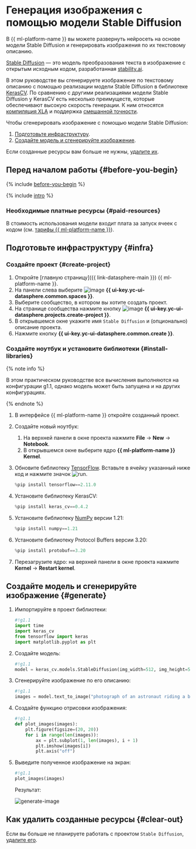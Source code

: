 # Генерация изображения с помощью модели Stable Diffusion

В {{ ml-platform-name }} вы можете развернуть нейросеть на основе модели Stable Diffusion и генерировать изображения по их текстовому описанию.

[Stable Diffusion](https://github.com/CompVis/stable-diffusion/blob/main/README.md) — это модель преобразования текста в изображение с открытым исходным кодом, разработанная [stability.ai](https://stability.ai/).

В этом руководстве вы сгенерируете изображение по текстовому описанию с помощью реализации модели Stable Diffusion в библиотеке [KerasCV](https://keras.io/keras_cv/). По сравнению с другими реализациями модели Stable Diffusion у KerasCV есть несколько преимуществ, которые обеспечивают высокую скорость генерации. К ним относятся [компиляция XLA](https://www.tensorflow.org/xla) и поддержка [смешанной точности](https://www.tensorflow.org/guide/mixed_precision).

Чтобы сгенерировать изображение с помощью модели Stable Diffusion:

1. [Подготовьте инфраструктуру](#infra).
1. [Создайте модель и сгенерируйте изображение](#generate).

Если созданные ресурсы вам больше не нужны, [удалите их](#clear-out).

## Перед началом работы {#before-you-begin}

{% include [before-you-begin](../../_tutorials/_tutorials_includes/before-you-begin-datasphere.md) %}

{% include [intro](../../_includes/datasphere/federation-disclaimer.md) %}

### Необходимые платные ресурсы {#paid-resources}

В стоимость использования модели входит плата за запуск ячеек с кодом (см. [тарифы {{ ml-platform-name }}](../../datasphere/pricing.md)).

## Подготовьте инфраструктуру {#infra}

### Создайте проект {#create-project}

1. Откройте [главную страницу]({{ link-datasphere-main }}) {{ ml-platform-name }}.
1. На панели слева выберите ![image](../../_assets/console-icons/circles-concentric.svg) **{{ ui-key.yc-ui-datasphere.common.spaces }}**.
1. Выберите сообщество, в котором вы хотите создать проект.
1. На странице сообщества нажмите кнопку ![image](../../_assets/console-icons/folder-plus.svg) **{{ ui-key.yc-ui-datasphere.projects.create-project }}**.
1. В открывшемся окне укажите имя `Stable Diffusion` и (опционально) описание проекта.
1. Нажмите кнопку **{{ ui-key.yc-ui-datasphere.common.create }}**.

### Создайте ноутбук и установите библиотеки {#install-libraries}

{% note info %}

В этом практическом руководстве все вычисления выполняются на конфигурации g1.1, однако модель может быть запущена и на других конфигурациях. 

{% endnote %}

1. В интерфейсе {{ ml-platform-name }} откройте созданный проект.
1. Создайте новый ноутбук:

   1. На верхней панели в окне проекта нажмите **File** → **New** → **Notebook**.
   1. В открывшемся окне выберите ядро **{{ ml-platform-name }} Kernel**.

1. Обновите библиотеку [TensorFlow](https://www.tensorflow.org/). Вставьте в ячейку указанный ниже код и нажмите значок ![run](../../_assets/datasphere/jupyterlab/run.svg).

   ```python
   %pip install tensorflow==2.11.0
   ```

1. Установите библиотеку KerasCV:

   ```python
   %pip install keras_cv==0.4.2
   ```

1. Установите библиотеку [NumPy](https://numpy.org/) версии 1.21:

   ```python
   %pip install numpy==1.21
   ```

1. Установите библиотеку Protocol Buffers версии 3.20:

   ```python
   %pip install protobuf==3.20
   ```

1. Перезагрузите ядро: на верхней панели в окне проекта нажмите **Kernel** → **Restart kernel**.

## Создайте модель и сгенерируйте изображение {#generate}

1. Импортируйте в проект библиотеки:

   ```python
   #!g1.1
   import time
   import keras_cv
   from tensorflow import keras
   import matplotlib.pyplot as plt
   ```

1. Создайте модель:

   ```python
   #!g1.1
   model = keras_cv.models.StableDiffusion(img_width=512, img_height=512)
   ```

1. Сгенерируйте изображение по его описанию:

   ```python
   #!g1.1
   images = model.text_to_image("photograph of an astronaut riding a banana with old dragon", batch_size=3)
   ```

1. Создайте функцию отрисовки изображения:

   ```python
   #!g1.1
   def plot_images(images):
       plt.figure(figsize=(20, 20))
       for i in range(len(images)):
           ax = plt.subplot(1, len(images), i + 1)
           plt.imshow(images[i])
           plt.axis("off")
   ```

1. Выведите полученное изображение на экран:

   ```python
   #!g1.1
   plot_images(images)
   ```

   Результат:

   ![generate-image](../../_assets/datasphere/generated-image.png)

## Как удалить созданные ресурсы {#clear-out}

Если вы больше не планируете работать с проектом `Stable Diffusion`, [удалите его](../../datasphere/operations/projects/delete.md#delete-project).

